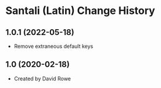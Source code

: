 Santali (Latin) Change History
====================

1.0.1 (2022-05-18)
------------------
* Remove extraneous default keys

1.0 (2020-02-18)
----------------
* Created by David Rowe
